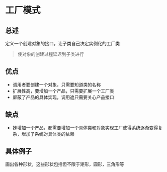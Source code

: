 # 工厂模式

## 总述

定义一个创建对象的接口，让子类自己决定实例化的工厂类

> 使对象的创建过程延迟到子类进行

## 优点

- 调用者要创建一个对象，只需要知道类的名称
- 扩展性高，要增加一个产品，只需要扩展一个工厂类
- 屏蔽了产品的具体实现，调用遮只需要关心产品接口

## 缺点

- 妹增加一个产品，都需要增加一个具体类和对象实现工厂使得系统逐渐变得复杂，增加了系统对具体类的依赖

## 具体例子

画出各种形状，这些形状包括但不限于矩形，圆形，三角形等

